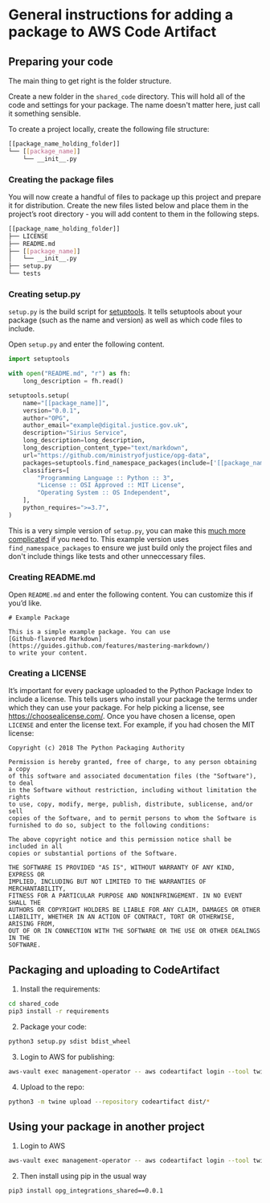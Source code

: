 # General instructions for adding a package to AWS Code Artifact

## Preparing your code

The main thing to get right is the folder structure.

Create a new folder in the `shared_code` directory. This will hold all of the code and settings for your package. The name doesn't matter here, just call it something sensible.

To create a project locally, create the following file structure:

```bash
[[package_name_holding_folder]]
└── [[package_name]]
    └── __init__.py
```

### Creating the package files

You will now create a handful of files to package up this project and prepare it for distribution. Create the new files listed below and place them in the project’s root directory - you will add content to them in the following steps.

```bash
[[package_name_holding_folder]]
├── LICENSE
├── README.md
├── [[package_name]]
│   └── __init__.py
├── setup.py
└── tests
```

### Creating setup.py

`setup.py` is the build script for [setuptools](https://packaging.python.org/key_projects/#setuptools). It tells setuptools about your package (such as the name and version) as well as which code files to include.

Open `setup.py` and enter the following content.

```python
import setuptools

with open("README.md", "r") as fh:
    long_description = fh.read()

setuptools.setup(
    name="[[package_name]]",
    version="0.0.1",
    author="OPG",
    author_email="example@digital.justice.gov.uk",
    description="Sirius Service",
    long_description=long_description,
    long_description_content_type="text/markdown",
    url="https://github.com/ministryofjustice/opg-data",
    packages=setuptools.find_namespace_packages(include=['[[package_name]]']),
    classifiers=[
        "Programming Language :: Python :: 3",
        "License :: OSI Approved :: MIT License",
        "Operating System :: OS Independent",
    ],
    python_requires=">=3.7",
)

```

This is a very simple version of `setup.py`, you can make this [much more complicated](https://packaging.python.org/guides/distributing-packages-using-setuptools/#setup-py) if you need to. This example version uses `find_namespace_packages` to ensure we just build only the project files and don't include things like tests and other unneccessary files.

### Creating README.md

Open `README.md` and enter the following content. You can customize this if you’d like.

```
# Example Package

This is a simple example package. You can use
[Github-flavored Markdown](https://guides.github.com/features/mastering-markdown/)
to write your content.
```

### Creating a LICENSE

It’s important for every package uploaded to the Python Package Index to include a license. This tells users who install your package the terms under which they can use your package. For help picking a license, see https://choosealicense.com/. Once you have chosen a license, open `LICENSE` and enter the license text. For example, if you had chosen the MIT license:

```
Copyright (c) 2018 The Python Packaging Authority

Permission is hereby granted, free of charge, to any person obtaining a copy
of this software and associated documentation files (the "Software"), to deal
in the Software without restriction, including without limitation the rights
to use, copy, modify, merge, publish, distribute, sublicense, and/or sell
copies of the Software, and to permit persons to whom the Software is
furnished to do so, subject to the following conditions:

The above copyright notice and this permission notice shall be included in all
copies or substantial portions of the Software.

THE SOFTWARE IS PROVIDED "AS IS", WITHOUT WARRANTY OF ANY KIND, EXPRESS OR
IMPLIED, INCLUDING BUT NOT LIMITED TO THE WARRANTIES OF MERCHANTABILITY,
FITNESS FOR A PARTICULAR PURPOSE AND NONINFRINGEMENT. IN NO EVENT SHALL THE
AUTHORS OR COPYRIGHT HOLDERS BE LIABLE FOR ANY CLAIM, DAMAGES OR OTHER
LIABILITY, WHETHER IN AN ACTION OF CONTRACT, TORT OR OTHERWISE, ARISING FROM,
OUT OF OR IN CONNECTION WITH THE SOFTWARE OR THE USE OR OTHER DEALINGS IN THE
SOFTWARE.
```

## Packaging and uploading to CodeArtifact

1. Install the requirements:

```bash
cd shared_code
pip3 install -r requirements
```

2. Package your code:

```bash
python3 setup.py sdist bdist_wheel
```

3. Login to AWS for publishing:

```bash
aws-vault exec management-operator -- aws codeartifact login --tool twine --repository shared-integrations-pip --domain opg-integrations --domain-owner 311462405659 --region eu-west-1
```

4. Upload to the repo:

```bash
python3 -m twine upload --repository codeartifact dist/*
```

## Using your package in another project

1. Login to AWS

```bash
aws-vault exec management-operator -- aws codeartifact login --tool twine --repository shared-integrations-pip --domain opg-integrations --domain-owner 311462405659 --region eu-west-1
```

2. Then install using pip in the usual way

```
pip3 install opg_integrations_shared==0.0.1
```

